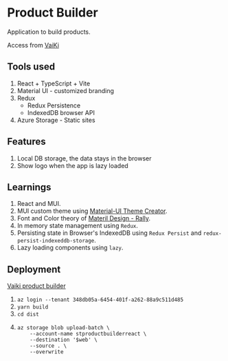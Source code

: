 # Product Builder

Application to build products.

Access from [VaiKi](https://stproductbuilderreact.z13.web.core.windows.net/)

## Tools used

1. React + TypeScript + Vite
1. Material UI - customized branding
1. Redux
   - Redux Persistence
   - IndexedDB browser API
1. Azure Storage - Static sites

## Features

1.  Local DB storage, the data stays in the browser
1.  Show logo when the app is lazy loaded

## Learnings

1. React and MUI.
1. MUI custom theme using [Material-UI Theme Creator](https://bareynol.github.io/mui-theme-creator/).
1. Font and Color theory of [Materil Design - Rally](https://m2.material.io/design/material-studies/rally.html#color).
1. In memory state management using `Redux`.
1. Persisting state in Browser's IndexedDB using `Redux Persist` and `redux-persist-indexeddb-storage`.
1. Lazy loading components using `lazy`.

## Deployment

[Vaiki product builder](https://stproductbuilderreact.z13.web.core.windows.net/)

1. `az login --tenant 348db05a-6454-401f-a262-88a9c511d485`
1. `yarn build`
1. `cd dist`
1. ```
   az storage blob upload-batch \
       --account-name stproductbuilderreact \
       --destination '$web' \
       --source . \
       --overwrite
   ```
